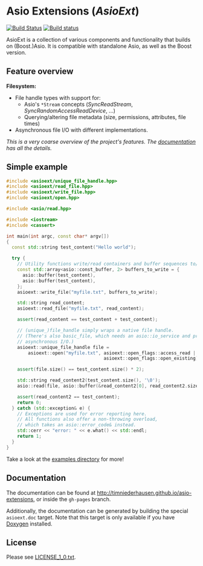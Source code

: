 # Asio Extensions (_AsioExt_)

[![Build Status](https://travis-ci.org/timniederhausen/asio-extensions.svg?branch=master)](https://travis-ci.org/timniederhausen/asio-extensions)
[![Build status](https://ci.appveyor.com/api/projects/status/696yog08f0fbpck0/branch/master?svg=true)](https://ci.appveyor.com/project/timniederhausen/asio-extensions/branch/master)

AsioExt is a collection of various components and functionality that builds on (Boost.)Asio.
It is compatible with standalone Asio, as well as the Boost version.

## Feature overview

**Filesystem:**

* File handle types with support for:
  * Asio's `*Stream` concepts (*SyncReadStream*, *SyncRandomAccessReadDevice*, ...)
  * Querying/altering file metadata (size, permissions, attributes, file times)
* Asynchronous file I/O with different implementations.

*This is a very coarse overview of the project's features.
The [documentation](http://timniederhausen.github.io/asio-extensions) has all the details.*

## Simple example

```cpp
#include <asioext/unique_file_handle.hpp>
#include <asioext/read_file.hpp>
#include <asioext/write_file.hpp>
#include <asioext/open.hpp>

#include <asio/read.hpp>

#include <iostream>
#include <cassert>

int main(int argc, const char* argv[])
{
  const std::string test_content("Hello world");

  try {
    // Utility functions write/read containers and buffer sequences to/from files.
    const std::array<asio::const_buffer, 2> buffers_to_write = {
      asio::buffer(test_content),
      asio::buffer(test_content),
    };
    asioext::write_file("myfile.txt", buffers_to_write);

    std::string read_content;
    asioext::read_file("myfile.txt", read_content);

    assert(read_content == test_content + test_content);

    // (unique_)file_handle simply wraps a native file handle.
    // (There's also basic_file, which needs an asio::io_service and provides
    // asynchronous I/O.)
    asioext::unique_file_handle file =
        asioext::open("myfile.txt", asioext::open_flags::access_read |
                                    asioext::open_flags::open_existing);

    assert(file.size() == test_content.size() * 2);

    std::string read_content2(test_content.size(), '\0');
    asio::read(file, asio::buffer(&read_content2[0], read_content2.size()));

    assert(read_content2 == test_content);
    return 0;
  } catch (std::exception& e) {
    // Exceptions are used for error reporting here.
    // All functions also offer a non-throwing overload,
    // which takes an asio::error_code& instead.
    std::cerr << "error: " << e.what() << std::endl;
    return 1;
  }
}
```

Take a look at the [examples directory](example) for more!

## Documentation

The documentation can be found at http://timniederhausen.github.io/asio-extensions,
or inside the `gh-pages` branch.

Additionally, the documentation can be generated by building the special
`asioext.doc` target. Note that this target is only available if you have
[Doxygen](http://www.stack.nl/~dimitri/doxygen/) installed.

## License

Please see [LICENSE_1_0.txt](LICENSE_1_0.txt).
